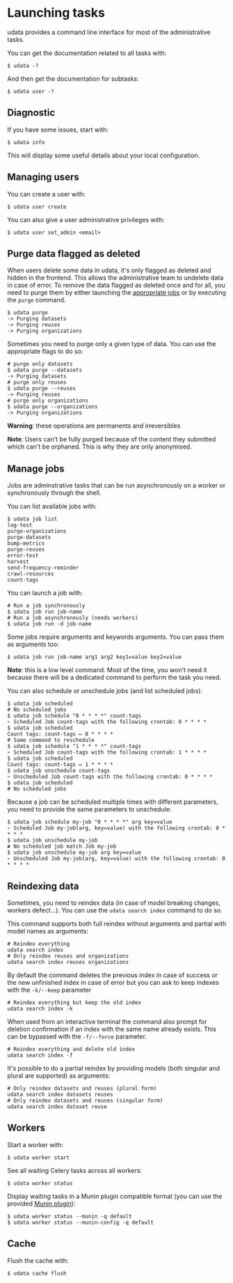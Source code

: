 # Launching tasks

udata provides a command line interface for most of the administrative tasks.

You can get the documentation related to all tasks with:

```shell
$ udata -?
```

And then get the documentation for subtasks:

```shell
$ udata user -?
```

## Diagnostic

If you have some issues, start with:

```shell
$ udata info
```

This will display some useful details about your local configuration.

## Managing users

You can create a user with:

```shell
$ udata user create
```

You can also give a user administrative privileges with:

```shell
$ udata user set_admin <email>
```

## Purge data flagged as deleted

When users delete some data in udata,
it's only flagged as deleted and hidden in the frontend.
This allows the administrative team to undelete data in case of error.
To remove the data flagged as deleted once and for all, you need to purge them by
either launching the [appropriate jobs](#manage-jobs) or by executing the `purge` command.

```shell
$ udata purge
-> Purging datasets
-> Purging reuses
-> Purging organizations
```

Sometimes you need to purge only a given type of data. You can use the appropriate flags to do so:

```shell
# purge only datasets
$ udata purge --datasets
-> Purging datasets
# purge only reuses
$ udata purge --reuses
-> Purging reuses
# purge only organizations
$ udata purge --organizations
-> Purging organizations
```

**Warning**: these operations are permanents and irreversibles

**Note**: Users can't be fully purged because of the content they submitted which can't be orphaned.
This is why they are only anonymised.


## Manage jobs

Jobs are adminstrative tasks that can be run asynchronously on a worker
or synchronously through the shell.

You can list available jobs with:

```shell
$ udata job list
log-test
purge-organizations
purge-datasets
bump-metrics
purge-reuses
error-test
harvest
send-frequency-reminder
crawl-resources
count-tags
```

You can launch a job with:

```shell
# Run a job synchronously
$ udata job run job-name
# Run a job asynchronously (needs workers)
$ udata job run -d job-name
```

Some jobs require arguments and keywords arguments.
You can pass them as arguments too:

```shell
$ udata job run job-name arg1 arg2 key1=value key2=value
```

**Note**: this is a low level command.
Most of the time, you won't need it because there will be a dedicated command
to perform the task you need.

You can also schedule or unschedule jobs (and list scheduled jobs):

```shell
$ udata job scheduled
# No scheduled jobs
$ udata job schedule "0 * * * *" count-tags
➢ Scheduled Job count-tags with the following crontab: 0 * * * *
$ udata job scheduled
Count tags: count-tags ↦ 0 * * * *
# Same command to reschedule
$ udata job schedule "1 * * * *" count-tags
➢ Scheduled Job count-tags with the following crontab: 1 * * * *
$ udata job scheduled
Count tags: count-tags ↦ 1 * * * *
$ udata job unschedule count-tags
➢ Unscheduled Job count-tags with the following crontab: 0 * * * *
$ udata job scheduled
# No scheduled jobs
```

Because a job can be scheduled multiple times with different parameters,
you need to provide the same parameters to unschedule:

```shell
$ udata job schedule my-job "0 * * * *" arg key=value
➢ Scheduled Job my-job(arg, key=value) with the following crontab: 0 * * * *
$ udata job unschedule my-job
✘ No scheduled job match Job my-job
$ udata job unschedule my-job arg key=value
➢ Unscheduled Job my-job(arg, key=value) with the following crontab: 0 * * * *
```

## Reindexing data

Sometimes, you need to reindex data (in case of model breaking changes, workers defect...).
You can use the `udata search index` command to do so.

This command supports both full reindex without arguments and partial with model names as arguments:

```shell
# Reindex everything
udata search index
# Only reindex reuses and organizations
udata search index reuses organizations
```

By default the command deletes the previous index in case of success or the new unfinished index in case of error but you can ask to keep indexes with the `-k/--keep` parameter

```shell
# Reindex everything but keep the old index
udata search index -k
```

When used from an interactive terminal the command also prompt for deletion confirmation if an index with the same name already exists. This can be bypassed with the `-f/--force` parameter.

```shell
# Reindex everything and delete old index
udata search index -f
```

It's possible to do a partial reindex by providing models (both singular and plural are supported) as arguments:

```shell
# Only reindex datasets and reuses (plural form)
udata search index datasets reuses
# Only reindex datasets and reuses (singular form)
udata search index dataset reuse
```

## Workers

Start a worker with:

```shell
$ udata worker start
```

See all waiting Celery tasks across all workers:

```shell
$ udata worker status
```

Display waiting tasks in a Munin plugin compatible format (you can use the provided [Munin plugin][munin-plugin]):

```shell
$ udata worker status --munin -q default
$ udata worker status --munin-config -q default
```

[munin-plugin]: https://github.com/etalab/munin-plugins/tree/master/udata-worker-status


## Cache

Flush the cache with:

```shell
$ udata cache flush
```

